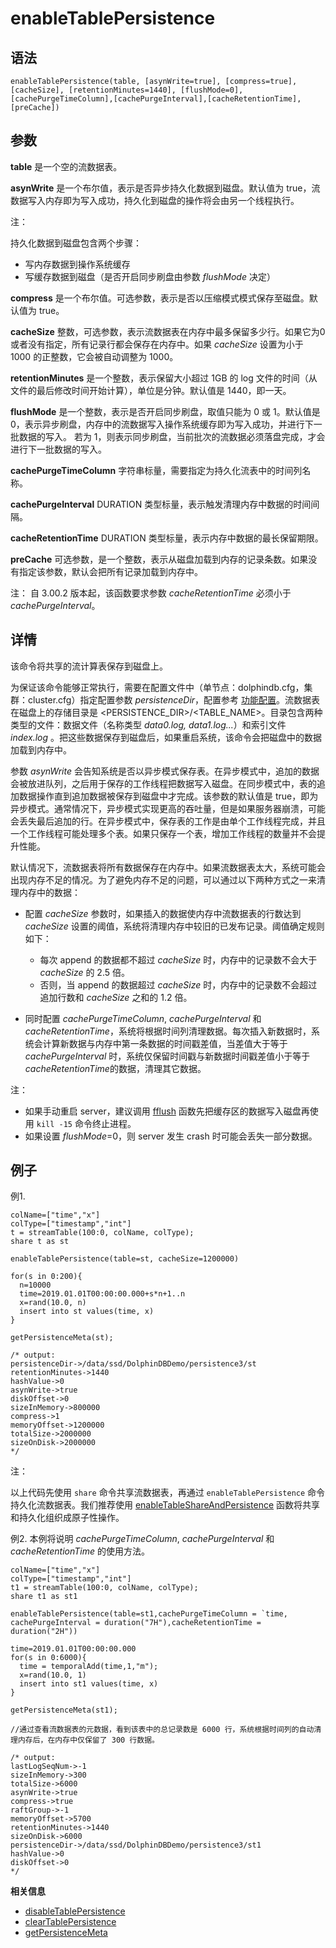 # enableTablePersistence

## 语法

`enableTablePersistence(table, [asynWrite=true], [compress=true], [cacheSize],
[retentionMinutes=1440],
[flushMode=0],[cachePurgeTimeColumn],[cachePurgeInterval],[cacheRetentionTime],[preCache])`

## 参数

**table** 是一个空的流数据表。

**asynWrite** 是一个布尔值，表示是否异步持久化数据到磁盘。默认值为
true，流数据写入内存即为写入成功，持久化到磁盘的操作将会由另一个线程执行。

注：

持久化数据到磁盘包含两个步骤：

* 写内存数据到操作系统缓存
* 写缓存数据到磁盘（是否开启同步刷盘由参数 *flushMode* 决定）

**compress** 是一个布尔值。可选参数，表示是否以压缩模式模式保存至磁盘。默认值为 true。

**cacheSize**
整数，可选参数，表示流数据表在内存中最多保留多少行。如果它为0或者没有指定，所有记录行都会保存在内存中。如果 *cacheSize* 设置为小于 1000
的正整数，它会被自动调整为 1000。

**retentionMinutes** 是一个整数，表示保留大小超过 1GB 的 log
文件的时间（从文件的最后修改时间开始计算），单位是分钟。默认值是 1440，即一天。

**flushMode** 是一个整数，表示是否开启同步刷盘，取值只能为 0 或 1。默认值是
0，表示异步刷盘，内存中的流数据写入操作系统缓存即为写入成功，并进行下一批数据的写入。 若为
1，则表示同步刷盘，当前批次的流数据必须落盘完成，才会进行下一批数据的写入。

**cachePurgeTimeColumn** 字符串标量，需要指定为持久化流表中的时间列名称。

**cachePurgeInterval** DURATION 类型标量，表示触发清理内存中数据的时间间隔。

**cacheRetentionTime** DURATION 类型标量，表示内存中数据的最长保留期限。

**preCache** 可选参数，是一个整数，表示从磁盘加载到内存的记录条数。如果没有指定该参数，默认会把所有记录加载到内存中。

注： 自 3.00.2 版本起，该函数要求参数 *cacheRetentionTime* 必须小于
*cachePurgeInterval*。

## 详情

该命令将共享的流计算表保存到磁盘上。

为保证该命令能够正常执行，需要在配置文件中（单节点：dolphindb.cfg，集群：cluster.cfg）指定配置参数
*persistenceDir*，配置参考 [功能配置](../../db_distr_comp/cfg/function_configuration.html)。流数据表在磁盘上的存储目录是
<PERSISTENCE\_DIR>/<TABLE\_NAME>。目录包含两种类型的文件：数据文件（名称类型
*data0.log, data1.log...*）和索引文件 *index.log*
。把这些数据保存到磁盘后，如果重启系统，该命令会把磁盘中的数据加载到内存中。

参数 *asynWrite*
会告知系统是否以异步模式保存表。在异步模式中，追加的数据会被放进队列，之后用于保存的工作线程把数据写入磁盘。在同步模式中，表的追加数据操作直到追加数据被保存到磁盘中才完成。该参数的默认值是
true，即为异步模式。通常情况下，异步模式实现更高的吞吐量，但是如果服务器崩溃，可能会丢失最后追加的行。在异步模式中，保存表的工作是由单个工作线程完成，并且一个工作线程可能处理多个表。如果只保存一个表，增加工作线程的数量并不会提升性能。

默认情况下，流数据表将所有数据保存在内存中。如果流数据表太大，系统可能会出现内存不足的情况。为了避免内存不足的问题，可以通过以下两种方式之一来清理内存中的数据：

* 配置 *cacheSize* 参数时，如果插入的数据使内存中流数据表的行数达到 *cacheSize*
  设置的阈值，系统将清理内存中较旧的已发布记录。阈值确定规则如下：

  + 每次 append 的数据都不超过 *cacheSize* 时，内存中的记录数不会大于 *cacheSize* 的 2.5
    倍。
  + 否则，当 append 的数据超过 *cacheSize* 时，内存中的记录数不会超过追加行数和 *cacheSize*
    之和的 1.2 倍。
* 同时配置 *cachePurgeTimeColumn*, *cachePurgeInterval* 和
  *cacheRetentionTime*，系统将根据时间列清理数据。每次插入新数据时，系统会计算新数据与内存中第一条数据的时间戳差值，当差值大于等于
  *cachePurgeInterval* 时，系统仅保留时间戳与新数据时间戳差值小于等于
  *cacheRetentionTime*的数据，清理其它数据。

注：

* 如果手动重启 server，建议调用 [fflush](../f/fflush.html) 函数先把缓存区的数据写入磁盘再使用 `kill -15`
  命令终止进程。
* 如果设置 *flushMode*=0，则 server 发生 crash
  时可能会丢失一部分数据。

## 例子

例1.

```
colName=["time","x"]
colType=["timestamp","int"]
t = streamTable(100:0, colName, colType);
share t as st

enableTablePersistence(table=st, cacheSize=1200000)

for(s in 0:200){
  n=10000
  time=2019.01.01T00:00:00.000+s*n+1..n
  x=rand(10.0, n)
  insert into st values(time, x)
}

getPersistenceMeta(st);

/* output:
persistenceDir->/data/ssd/DolphinDBDemo/persistence3/st
retentionMinutes->1440
hashValue->0
asynWrite->true
diskOffset->0
sizeInMemory->800000
compress->1
memoryOffset->1200000
totalSize->2000000
sizeOnDisk->2000000
*/
```

注：

以上代码先使用 `share` 命令共享流数据表，再通过
`enableTablePersistence` 命令持久化流数据表。我们推荐使用 [enableTableShareAndPersistence](enableTableShareAndPersistence.html) 函数将共享和持久化组织成原子性操作。

例2. 本例将说明 *cachePurgeTimeColumn*, *cachePurgeInterval* 和
*cacheRetentionTime* 的使用方法。

```
colName=["time","x"]
colType=["timestamp","int"]
t1 = streamTable(100:0, colName, colType);
share t1 as st1

enableTablePersistence(table=st1,cachePurgeTimeColumn = `time, cachePurgeInterval = duration("7H"),cacheRetentionTime = duration("2H"))

time=2019.01.01T00:00:00.000
for(s in 0:6000){
  time = temporalAdd(time,1,"m");
  x=rand(10.0, 1)
  insert into st1 values(time, x)
}

getPersistenceMeta(st1);

//通过查看流数据表的元数据，看到该表中的总记录数是 6000 行，系统根据时间列的自动清理内存后，在内存中仅保留了 300 行数据。

/* output:
lastLogSeqNum->-1
sizeInMemory->300
totalSize->6000
asynWrite->true
compress->true
raftGroup->-1
memoryOffset->5700
retentionMinutes->1440
sizeOnDisk->6000
persistenceDir->/data/ssd/DolphinDBDemo/persistence3/st1
hashValue->0
diskOffset->0
*/
```

**相关信息**

* [disableTablePersistence](../d/disableTablePersistence.html "disableTablePersistence")
* [clearTablePersistence](../c/clearTablePersistence.html "clearTablePersistence")
* [getPersistenceMeta](../g/getPersistenceMeta.html "getPersistenceMeta")

